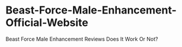# Beast-Force-Male-Enhancement-Official-Website
Beast Force Male Enhancement Reviews Does It Work Or Not?
